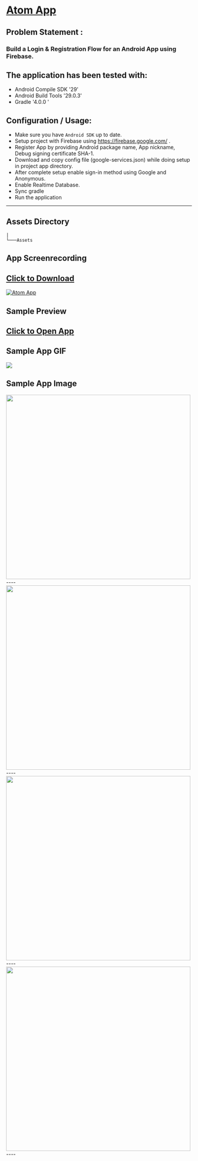 # [Atom App](https://github.com/Praveen101997/Assignment-App)

## Problem Statement : 
### Build  a Login & Registration  Flow for an Android App using Firebase.

## The application has been tested with:

* Android Compile SDK '29'
* Android Build Tools '29.0.3'
* Gradle '4.0.0 '

## Configuration / Usage:

* Make sure you have `Android SDK` up to date.
* Setup project with Firebase using https://firebase.google.com/ .
* Register App by providing Android package name, App nickname, Debug signing certificate SHA-1.
* Download and copy config file (google-services.json) while doing setup in project app directory.
* After complete setup enable sign-in method using Google and Anonymous.
* Enable Realtime Database. 
* Sync gradle
* Run the application

----

## Assets Directory

```
|  
└───Assets
```


## App Screenrecording
## <a href="https://github.com/Praveen101997/Assignment-App/raw/master/assets/Screenrecorder.mp4" download>Click to Download</a>
[![Atom App](https://img.youtube.com/vi/O-rEjq3m4is/0.jpg)](https://youtu.be/O-rEjq3m4is)

## Sample Preview
## <a href="https://appetize.io/app/vxphnd7q6x53b71pwy45zjyv1g?device=galaxytabs7&scale=100&orientation=portrait&osVersion=10.0" download>Click to Open App</a>


## Sample App GIF
![](./assets/App.gif)

## Sample App Image
<img src="assets/app_sample1.jpg" width="500" >
----
<img src="assets/app_sample2.jpg" width="500" >
----
<img src="assets/app_sample3.jpg" width="500" >
----
<img src="assets/app_sample4.jpg" width="500" >
----
